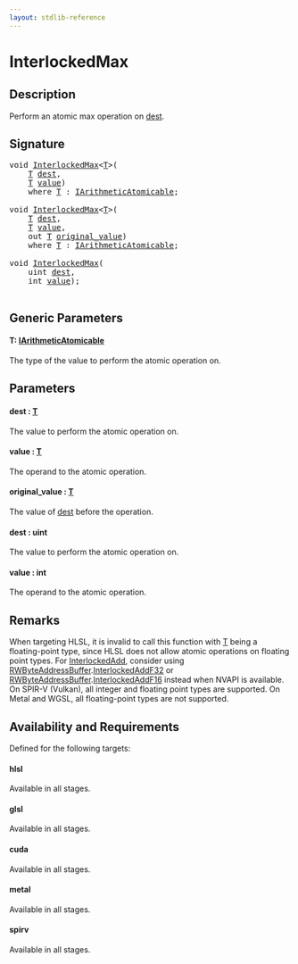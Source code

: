 ```yaml
---
layout: stdlib-reference
---
```


# InterlockedMax

## Description

Perform an atomic max operation on <span class='code'><a href="interlockedmax-0b#decl-dest" class="code_param">dest</a></span>.



## Signature 

<pre>
<span class="code_keyword">void</span> <a href="interlockedmax-0b">InterlockedMax</a>&lt;<a href="interlockedmax-0b#typeparam-T" class="code_type">T</a>&gt;(
    <a href="interlockedmax-0b#typeparam-T" class="code_type">T</a> <a href="interlockedmax-0b#decl-dest" class="code_param">dest</a>,
    <a href="interlockedmax-0b#typeparam-T" class="code_type">T</a> <a href="interlockedmax-0b#decl-value" class="code_param">value</a>)
    <span class='code_keyword'>where</span> <a href="interlockedmax-0b#typeparam-T" class="code_type">T</a> : <a href="../interfaces/iarithmeticatomicable-01b/index" class="code_type">IArithmeticAtomicable</a>;

<span class="code_keyword">void</span> <a href="interlockedmax-0b">InterlockedMax</a>&lt;<a href="interlockedmax-0b#typeparam-T" class="code_type">T</a>&gt;(
    <a href="interlockedmax-0b#typeparam-T" class="code_type">T</a> <a href="interlockedmax-0b#decl-dest" class="code_param">dest</a>,
    <a href="interlockedmax-0b#typeparam-T" class="code_type">T</a> <a href="interlockedmax-0b#decl-value" class="code_param">value</a>,
    <span class="code_keyword">out</span> <a href="interlockedmax-0b#typeparam-T" class="code_type">T</a> <a href="interlockedmax-0b#decl-original_value" class="code_param">original_value</a>)
    <span class='code_keyword'>where</span> <a href="interlockedmax-0b#typeparam-T" class="code_type">T</a> : <a href="../interfaces/iarithmeticatomicable-01b/index" class="code_type">IArithmeticAtomicable</a>;

<span class="code_keyword">void</span> <a href="interlockedmax-0b">InterlockedMax</a>(
    <span class="code_keyword">uint</span> <a href="interlockedmax-0b#decl-dest" class="code_param">dest</a>,
    <span class="code_keyword">int</span> <a href="interlockedmax-0b#decl-value" class="code_param">value</a>);

</pre>

## Generic Parameters

####  <a id="typeparam-T"></a>T: [IArithmeticAtomicable](../interfaces/iarithmeticatomicable-01b/index)
The type of the value to perform the atomic operation on.


## Parameters

####  <a id="decl-dest"></a>dest  : [T](interlockedmax-0b#typeparam-T)
The value to perform the atomic operation on.

####  <a id="decl-value"></a>value  : [T](interlockedmax-0b#typeparam-T)
The operand to the atomic operation.

####  <a id="decl-original_value"></a>original\_value  : [T](interlockedmax-0b#typeparam-T)
The value of <span class='code'><a href="interlockedmax-0b#decl-dest" class="code_param">dest</a></span> before the operation.

####  <a id="decl-dest"></a>dest  : uint
The value to perform the atomic operation on.

####  <a id="decl-value"></a>value  : int
The operand to the atomic operation.


## Remarks
When targeting HLSL, it is invalid to call this function with <span class='code'><a href="interlockedmax-0b#typeparam-T" class="code_type">T</a></span> being a floating-point type, since
HLSL does not allow atomic operations on floating point types. For <span class='code'><a href="">InterlockedAdd</a></span>, consider using
<span class='code'><a href="../types/rwbyteaddressbuffer-0126d/index" class="code_type">RWByteAddressBuffer</a>.<a href="">InterlockedAddF32</a></span> or <span class='code'><a href="../types/rwbyteaddressbuffer-0126d/index" class="code_type">RWByteAddressBuffer</a>.<a href="">InterlockedAddF16</a></span> instead when NVAPI is available.
On SPIR-V (Vulkan), all integer and floating point types are supported.
On Metal and WGSL, all floating-point types are not supported.


## Availability and Requirements

Defined for the following targets:

#### hlsl
Available in all stages.

#### glsl
Available in all stages.

#### cuda
Available in all stages.

#### metal
Available in all stages.

#### spirv
Available in all stages.



